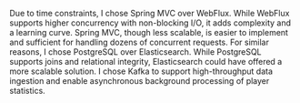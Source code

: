 Due to time constraints, I chose Spring MVC over WebFlux. While WebFlux supports higher concurrency with non-blocking I/O, it adds complexity and a learning curve. Spring MVC, though less scalable, is easier to implement and sufficient for handling dozens of concurrent requests.
For similar reasons, I chose PostgreSQL over Elasticsearch. While PostgreSQL supports joins and relational integrity, Elasticsearch could have offered a more scalable solution.
I chose Kafka to support high-throughput data ingestion and enable asynchronous background processing of player statistics.




